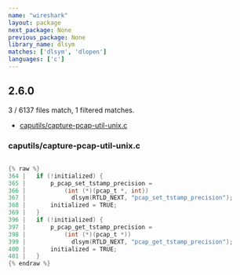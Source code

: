 ```yaml
---
name: "wireshark"
layout: package
next_package: None
previous_package: None
library_name: dlsym
matches: ['dlsym', 'dlopen']
languages: ['c']
---
```

## 2.6.0
3 / 6137 files match, 1 filtered matches.

 - [caputils/capture-pcap-util-unix.c](#caputilscapture-pcap-util-unixc)

### caputils/capture-pcap-util-unix.c

```c

{% raw %}
364 | 	if (!initialized) {
365 | 		p_pcap_set_tstamp_precision =
366 | 		    (int (*)(pcap_t *, int))
367 | 		      dlsym(RTLD_NEXT, "pcap_set_tstamp_precision");
368 | 		initialized = TRUE;
369 | 	}
396 | 	if (!initialized) {
397 | 		p_pcap_get_tstamp_precision =
398 | 		    (int (*)(pcap_t *))
399 | 		      dlsym(RTLD_NEXT, "pcap_get_tstamp_precision");
400 | 		initialized = TRUE;
401 | 	}
{% endraw %}

```